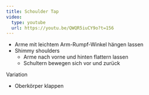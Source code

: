 ```yaml
---
title: Schoulder Tap
video:
  type: youtube
  url: https://youtu.be/QWQR5iuCY9o?t=156
---
```


- Arme mit leichtem Arm-Rumpf-Winkel hängen lassen
- Shimmy shoulders
  - Arme nach vorne und hinten flattern lassen
  - Schultern bewegen sich vor und zurück

Variation

- Oberkörper klappen
